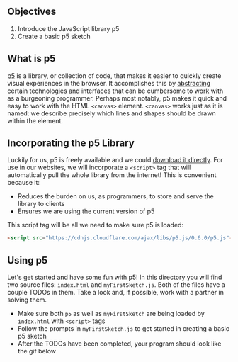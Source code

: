 ## Objectives

1. Introduce the JavaScript library p5
2. Create a basic p5 sketch

## What is p5

[p5][p5-home] is a library, or collection of code, that makes it easier to quickly create visual experiences in the browser. It accomplishes this by [abstracting][abstraction] certain technologies and interfaces that can be cumbersome to work with as a burgeoning programmer. Perhaps most notably, p5 makes it quick and easy to work with the HTML `<canvas>` element. `<canvas>` works just as it is named: we describe precisely which lines and shapes should be drawn within the element.

## Incorporating the p5 Library

Luckily for us, p5 is freely available and we could [download it directly][dl-p5]. For use in our websites, we will incorporate a `<script>` tag that will automatically pull the whole library from the internet! This is convenient because it:
  - Reduces the burden on us, as programmers, to store and serve the library to clients
  - Ensures we are using the current version of p5

This script tag will be all we need to make sure p5 is loaded:

```html
<script src="https://cdnjs.cloudflare.com/ajax/libs/p5.js/0.6.0/p5.js"></script>
```

## Using p5

Let's get started and have some fun with p5! In this directory you will find two source files: `index.html` and `myFirstSketch.js`. Both of the files have a couple TODOs in them. Take a look and, if possible, work with a partner in solving them.
  - Make sure both `p5` as well as `myFirstSketch` are being loaded by `index.html` with `<script>` tags
  - Follow the prompts in `myFirstSketch.js` to get started in creating a basic p5 sketch
  - After the TODOs have been completed, your program should look like the gif below

[p5-home]: "https://p5js.org/"
[dl-p5]: "https://p5js.org/download/"
[abstraction]: "https://en.wikipedia.org/wiki/Abstraction_(software_engineering)"
